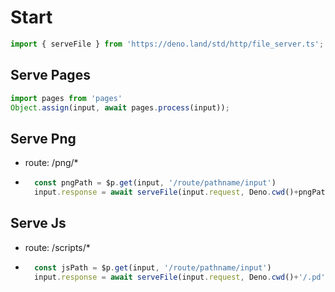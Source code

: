 # Start

```ts
import { serveFile } from 'https://deno.land/std/http/file_server.ts';
```

## Serve Pages

```ts
import pages from 'pages'
Object.assign(input, await pages.process(input));
```

## Serve Png
- route: /png/*
- ```ts
    const pngPath = $p.get(input, '/route/pathname/input')
    input.response = await serveFile(input.request, Deno.cwd()+pngPath)
    ```

## Serve Js
- route: /scripts/*
- ```ts
    const jsPath = $p.get(input, '/route/pathname/input')
    input.response = await serveFile(input.request, Deno.cwd()+'/.pd'+jsPath)
    ```
